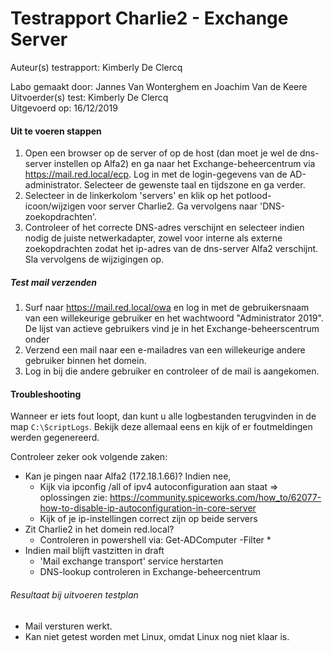 # Testrapport Charlie2 - Exchange Server

Auteur(s) testrapport: Kimberly De Clercq

Labo gemaakt door: Jannes Van Wonterghem en Joachim Van de Keere  
Uitvoerder(s) test: Kimberly De Clercq  
Uitgevoerd op: 16/12/2019

#### Uit te voeren stappen

1. Open een browser op de server of op de host (dan moet je wel de dns-server instellen op Alfa2) en ga naar het Exchange-beheercentrum via https://mail.red.local/ecp. Log in met de login-gegevens van de AD-administrator. Selecteer de gewenste taal en tijdszone en ga verder.
2. Selecteer in de linkerkolom 'servers' en klik op het potlood-icoon/wijzigen voor server Charlie2. Ga vervolgens naar 'DNS-zoekopdrachten'.
3. Controleer of het correcte DNS-adres verschijnt en selecteer indien nodig de juiste netwerkadapter, zowel voor interne als externe zoekopdrachten zodat het ip-adres van de dns-server Alfa2 verschijnt. Sla vervolgens de wijzigingen op.

##### Test mail verzenden

1. Surf naar https://mail.red.local/owa en log in met de gebruikersnaam van een willekeurige gebruiker en het wachtwoord "Administrator 2019". De lijst van actieve gebruikers vind je in het Exchange-beheerscentrum onder 
2. Verzend een mail naar een e-mailadres van een willekeurige andere gebruiker binnen het domein.
3. Log in bij die andere gebruiker en controleer of de mail is aangekomen.

#### Troubleshooting

Wanneer er iets fout loopt, dan kunt u alle logbestanden terugvinden in de map `C:\ScriptLogs`. Bekijk deze allemaal eens en kijk of er foutmeldingen werden gegenereerd.

Controleer zeker ook volgende zaken:

- Kan je pingen naar Alfa2 (172.18.1.66)? Indien nee,
  - Kijk via ipconfig /all of ipv4 autoconfiguration aan staat => oplossingen zie: <https://community.spiceworks.com/how_to/62077-how-to-disable-ip-autoconfiguration-in-core-server>
  - Kijk of je ip-instellingen correct zijn op beide servers
- Zit Charlie2 in het domein red.local?
  - Controleren in powershell via: Get-ADComputer -Filter *
- Indien mail blijft vastzitten in draft
  -  'Mail exchange transport' service herstarten
  - DNS-lookup controleren in Exchange-beheercentrum

###### Resultaat bij uitvoeren testplan
- Mail versturen werkt. 
- Kan niet getest worden met Linux, omdat Linux nog niet klaar is.
